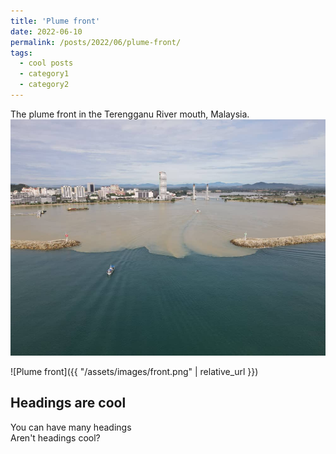 ```yaml
---
title: 'Plume front'
date: 2022-06-10
permalink: /posts/2022/06/plume-front/
tags:
  - cool posts
  - category1
  - category2
---
```


The plume front in the Terengganu River mouth, Malaysia. <br/><img src='/images/front.png'>  

![Plume front]({{ "/assets/images/front.png" | relative_url }})

## Headings are cool

You can have many headings  
Aren't headings cool?
